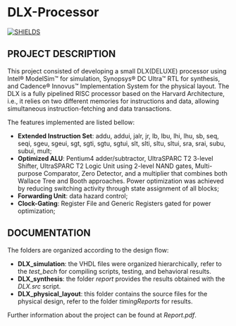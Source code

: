 # DLX-Processor
[![SHIELDS](https://img.shields.io/badge/development-completed-green)](https://shields.io/)

## PROJECT DESCRIPTION

This project consisted of developing a small DLX(DELUXE) processor using Intel® ModelSim™ for simulation, Synopsys® DC Ultra™ RTL for synthesis, and Cadence® Innovus™ Implementation System for the physical layout. The DLX is a fully pipelined RISC processor based on the Harvard Architecture, i.e., it relies on two different memories for instructions and data, allowing simultaneous instruction-fetching and data transactions.

The features implemented are listed bellow:

* **Extended Instruction Set**: addu, addui, jalr, jr, lb, lbu, lhi, lhu, sb, seq, seqi, sgeu, sgeui,
sgt, sgti, sgtu, sgtui, slt, slti, sltu, sltui, sra, srai, subu, subui, mult;
* **Optimized ALU**: Pentium4 adder/subtractor, UltraSPARC T2 3-level Shifter, UltraSPARC
T2 Logic Unit using 2-level NAND gates, Multi-purpose Comparator, Zero Detector, and a
multiplier that combines both Wallace Tree and Booth approaches. Power optimization was
achieved by reducing switching activity through state assignment of all blocks;
* **Forwarding Unit**: data hazard control;
* **Clock-Gating**: Register File and Generic Registers gated for power optimization;

## DOCUMENTATION

The folders are organized according to the design flow:

* **DLX_simulation**: the VHDL files were organized hierarchically, refer to the *test_bech* for compiling scripts, testing, and behavioral results.
* **DLX_synthesis**: the folder *report* provides the results obtained with the *DLX.src* script.
* **DLX_physical_layout**: this folder contains the source files for the physical design, refer to the folder *timingReports* for results.

Further information about the project can be found at *Report.pdf*.
